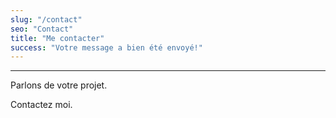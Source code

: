 ```yaml
---
slug: "/contact"
seo: "Contact"
title: "Me contacter"
success: "Votre message a bien été envoyé!"
---
```


<div class="content">
    <hr class="mini" />
    <p class="subtitle-mod">Parlons de votre projet.</p>
    <p class="subtitle-mod">Contactez moi.</p>

</div>
